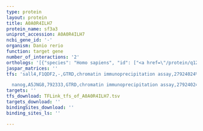 ```yaml
---
type: protein
layout: protein
title: A0A0R4ILH7
protein_name: sf3a3
uniprot_accession: A0A0R4ILH7
ncbi_gene_id: '-'
organism: Danio rerio
function: target gene
number_of_interactions: '2'
orthologs: '[{"species": "Homo sapiens", "id": ["<a href=\"/protein/q12874\">Q12874</a>"]}, {"species": "Mus musculus", "id": ["<a href=\"/protein/q9d554\">Q9D554</a>"]}, {"species": "Rattus norvegicus", "id": ["<a href=\"/protein/q4kli7\">Q4KLI7</a>"]}, {"species": "Drosophila melanogaster", "id": ["<a href=\"/protein/o46106\">O46106</a>"]}, {"species": "Caenorhabditis elegans", "id": ["<a href=\"/protein/q22469\">Q22469</a>"]}, {"species": "Saccharomyces cerevisiae", "id": ["<a href=\"/protein/p19736\">P19736</a>"]}]'
jaspar_matrices: ''
tfs: 'sall4,F1QDF2,-,GTRD,chromatin immunoprecipitation assay,27924024%5Buid%5D,No

  nanog,A5JNG8,792333,GTRD,chromatin immunoprecipitation assay,27924024%5Buid%5D,No'
targets: ''
tfs_download: TFLink_tfs_of_A0A0R4ILH7.tsv
targets_download: ''
bindingSites_download: ''
binding_sites_ls: ''

---
```

